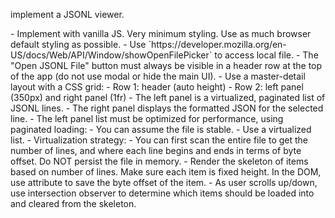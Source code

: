 <goal>implement a JSONL viewer.</goal>

<requirements>
- Implement with vanilla JS. Very minimum styling. Use as much browser default styling as possible.
- Use `https://developer.mozilla.org/en-US/docs/Web/API/Window/showOpenFilePicker` to access local file.
- The "Open JSONL File" button must always be visible in a header row at the top of the app (do not use modal or hide the main UI).
- Use a master-detail layout with a CSS grid:
  - Row 1: header (auto height)
  - Row 2: left panel (350px) and right panel (1fr)
  - The left panel is a virtualized, paginated list of JSONL lines.
  - The right panel displays the formatted JSON for the selected line.
- The left panel list must be optimized for performance, using paginated loading:
  - You can assume the file is stable.
  - Use a virtualized list.
- Virtualization strategy:
  - You can first scan the entire file to get the number of lines, and where each line begins and ends in terms of byte offset. Do NOT persist the file in memory.
  - Render the skeleton of items based on number of lines. Make sure each item is fixed height. In the DOM, use attribute to save the byte offset of the item.
  - As user scrolls up/down, use intersection observer to determine which items should be loaded into and cleared from the skeleton.